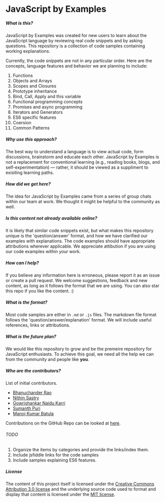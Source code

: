 # JavaScript by Examples

##### What is this?

JavaScript by Examples was created for new users to learn about the JavaScript language by reviewing real code snippets and by asking questions. This repository is a collection of code samples containing working explanations. 

Currently, the code snippets are not in any particular order. Here are the concepts, language features and behavior we are planning to include:

1.  Functions 
2.  Objects and Arrays
3.  Scopes and Closures
4.  Prototype inheritance
5.  Bind, Call, Apply and this variable
6.  Functional programming concepts
7.  Promises and async programming
8.  Iterators and Generators
9.  ES6 specific features
10. Coersion
11. Common Patterns

##### Why use this approach? 

The best way to understand a language is to view actual code, form discussions, brainstorm and educate each other. JavaScript by Examples is not a replacement for conventional learning (e.g., reading books, blogs, and self-experimentation) — rather, it  should be viewed as a suppliment to exisiting learning paths. 

##### How did we get here?

The idea for JavaScript by Examples came from a series of group chats within our team at work. We thought it might be helpful to the community as well.

##### Is this content not already available online?

It is likely that similar code snippets exist, but what makes this repository unique is the 'question/answer' format, and how we have clarified our examples with explanations. The code examples should have appropriate attributions wherever applicable. We appreciate attibution if you are using our code examples within your work. 

##### How can I help?

If you believe any information here is erroneous, please report it as an issue or create a pull request. We welcome suggestions, feedback and new content, as long as it follows the format that we are using. You can also star this repo if you like the content. :)

##### What is the format?

Most code samples are either in `.md` or `.js` files. The markdown file format follows the 'question/answer/explanation' format. We will include useful references, links or attributions.

##### What is the future plan?

We would like this repository to grow and be the premeire repository for JavaScript enthusiasts. To achieve this goal, we need all the help we can from the community and people like **you**. 

##### Who are the contributors?

List of initial contributors.

* [Bhanuchander Rao](https://github.com/bhanu09)
* [Nithin Sastry](https://github.com/nithinsastry)
* [Gowrishankar Naidu Karri](https://github.com/naniaryan)
* [Sumanth Puri](https://github.com/smnth90)
* [Manoj Kumar Batula](https://github.com/bmkmanoj)

Contributions on the GitHub Repo can be looked at [here](https://github.com/bmkmanoj/js-by-examples/graphs/contributors).

###### TODO

1. Organize the items by categories and provide the links/index them.
2. Include jsfiddle links for the code samples
3. Include samples explaining ES6 features.

##### License

The content of this project itself is licensed under the [Creative Commons Attribution 3.0 license](http://creativecommons.org/licenses/by/3.0/us/deed.en_US) and the underlying source code used to format and display that content is licensed under the [MIT license](http://opensource.org/licenses/mit-license.php).

